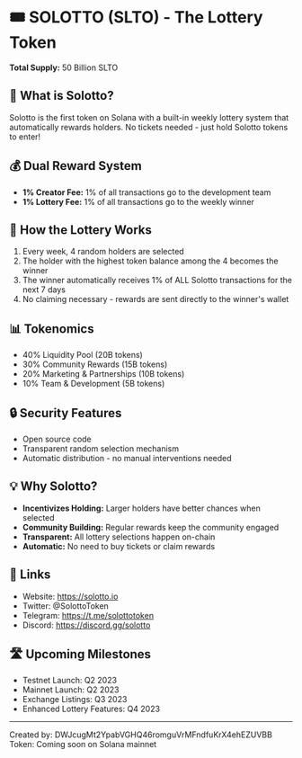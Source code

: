 # 🎟️ SOLOTTO (SLTO) - The Lottery Token

**Total Supply:** 50 Billion SLTO

## 🚀 What is Solotto?
Solotto is the first token on Solana with a built-in weekly lottery system that automatically rewards holders. No tickets needed - just hold Solotto tokens to enter\!

## 💰 Dual Reward System
- **1% Creator Fee:** 1% of all transactions go to the development team
- **1% Lottery Fee:** 1% of all transactions go to the weekly winner

## 🎯 How the Lottery Works
1. Every week, 4 random holders are selected
2. The holder with the highest token balance among the 4 becomes the winner
3. The winner automatically receives 1% of ALL Solotto transactions for the next 7 days
4. No claiming necessary - rewards are sent directly to the winner's wallet

## 📊 Tokenomics
- 40% Liquidity Pool (20B tokens)
- 30% Community Rewards (15B tokens)
- 20% Marketing & Partnerships (10B tokens)
- 10% Team & Development (5B tokens)

## 🔒 Security Features
- Open source code
- Transparent random selection mechanism
- Automatic distribution - no manual interventions needed

## 💡 Why Solotto?
- **Incentivizes Holding:** Larger holders have better chances when selected
- **Community Building:** Regular rewards keep the community engaged
- **Transparent:** All lottery selections happen on-chain
- **Automatic:** No need to buy tickets or claim rewards

## 🔗 Links
- Website: https://solotto.io
- Twitter: @SolottoToken
- Telegram: https://t.me/solottotoken
- Discord: https://discord.gg/solotto

## 🛣️ Upcoming Milestones
- Testnet Launch: Q2 2023
- Mainnet Launch: Q2 2023
- Exchange Listings: Q3 2023
- Enhanced Lottery Features: Q4 2023

---

Created by: DWJcugMt2YpabVGHQ46romguVrMFndfuKrX4ehEZUVBB
Token: Coming soon on Solana mainnet
